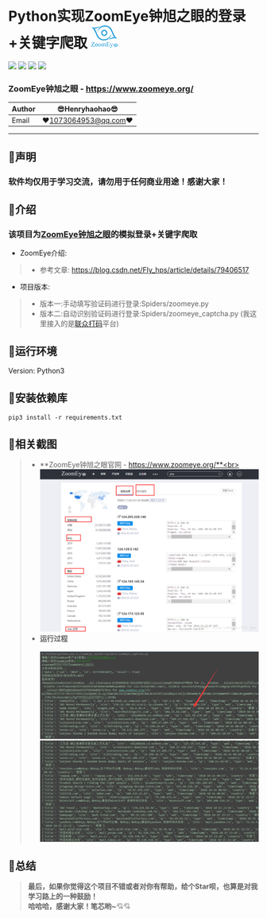 Python实现ZoomEye钟旭之眼的登录+关键字爬取 ![enter image description here](Pic/logo.png)
===========================
![](https://img.shields.io/badge/Python-3.6.3-green.svg) ![](https://img.shields.io/badge/requests-2.18.4-green.svg) ![](https://img.shields.io/badge/PyExecJS-1.5.1-green.svg) ![](https://img.shields.io/badge/matplotlib-2.2.2-green.svg)
### ZoomEye钟旭之眼 - https://www.zoomeye.org/
|Author|:sunglasses:Henryhaohao:sunglasses:|
|---|---
|Email|:hearts:1073064953@qq.com:hearts:

      
****
## :dolphin:声明
### 软件均仅用于学习交流，请勿用于任何商业用途！感谢大家！
## :dolphin:介绍
### 该项目为[ZoomEye钟旭之眼](https://www.zoomeye.org/)的模拟登录+关键字爬取
- ZoomEye介绍:
> - 参考文章: https://blog.csdn.net/Fly_hps/article/details/79406517
- 项目版本:
> - 版本一:手动填写验证码进行登录:Spiders/zoomeye.py
> - 版本二:自动识别验证码进行登录:Spiders/zoomeye_captcha.py (我这里接入的是[联众打码](https://www.jsdati.com/)平台)
## :dolphin:运行环境
Version: Python3
## :dolphin:安装依赖库
```
pip3 install -r requirements.txt
```
## :dolphin:**相关截图**
> - **ZoomEye钟旭之眼官网 - https://www.zoomeye.org/**<br><br>
![enter image description here](Pic/zoomeye.png)
> - **运行过程**<br><br>
![enter image description here](Pic/run.png)
![enter image description here](Pic/data.png)
## :dolphin:**总结**
> **最后，如果你觉得这个项目不错或者对你有帮助，给个Star呗，也算是对我学习路上的一种鼓励！<br>
 哈哈哈，感谢大家！笔芯哟~**:cupid::cupid:






